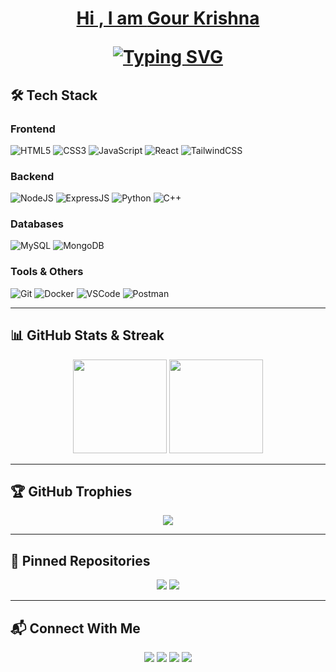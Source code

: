 <!-- Animated Header -->
<h1 align="center">
  <a href="https://gkdey.vercel.app" target="_blank">
  <p>Hi , I am <b>Gour Krishna</b></p>
    <img src="https://readme-typing-svg.demolab.com?font=Fira+Code&size=28&pause=1000&color=F75C7E&center=true&vCenter=true&width=900&lines=An+UI+Designer+%26+Developer;A+Full+Stack+Developer;An+Aspiring+ML+Enthusiast" alt="Typing SVG" />
  </a>
</h1>

## 🛠 Tech Stack

### **Frontend**

![HTML5](https://img.shields.io/badge/HTML5-E34F26?logo=html5&logoColor=fff)
![CSS3](https://img.shields.io/badge/CSS3-1572B6?logo=css3&logoColor=fff)
![JavaScript](https://img.shields.io/badge/JavaScript-F7DF1E?logo=javascript&logoColor=000)
![React](https://img.shields.io/badge/React-61DAFB?logo=react&logoColor=000)
![TailwindCSS](https://img.shields.io/badge/Tailwind_CSS-06B6D4?logo=tailwind-css&logoColor=fff)

### **Backend**

![NodeJS](https://img.shields.io/badge/Node.js-339933?logo=node.js&logoColor=fff)
![ExpressJS](https://img.shields.io/badge/Express.js-000000?logo=express&logoColor=fff)
![Python](https://img.shields.io/badge/Python-3776AB?logo=python&logoColor=fff)
![C++](https://img.shields.io/badge/C++-00599C?logo=c%2B%2B&logoColor=fff)

### **Databases**

![MySQL](https://img.shields.io/badge/MySQL-4479A1?logo=mysql&logoColor=fff)
![MongoDB](https://img.shields.io/badge/MongoDB-47A248?logo=mongodb&logoColor=fff)

### **Tools & Others**

![Git](https://img.shields.io/badge/Git-F05032?logo=git&logoColor=fff)
![Docker](https://img.shields.io/badge/Docker-2496ED?logo=docker&logoColor=fff)
![VSCode](https://img.shields.io/badge/VSCode-007ACC?logo=visual-studio-code&logoColor=fff)
![Postman](https://img.shields.io/badge/Postman-FF6C37?logo=postman&logoColor=fff)

---

## 📊 GitHub Stats & Streak

<p align="center">
  <img src="https://github-readme-stats.vercel.app/api?username=gkdey17cse&show_icons=true&theme=radical" height="150" />
  <img src="https://github-readme-streak-stats.herokuapp.com/?user=gkdey17cse&theme=radical" height="150" />
</p>

---

## 🏆 GitHub Trophies

<p align="center">
  <img src="https://github-profile-trophy.vercel.app/?username=gkdey17cse&theme=onedark&no-frame=true&margin-w=15" />
</p>

---

## 📌 Pinned Repositories

<p align="center">
  <!-- Replace with your actual repo names -->
  <a href="https://github.com/gkdey17cse/urban-spice"><img src="https://github-readme-stats.vercel.app/api/pin/?username=gkdey17cse&repo=urban-spice&theme=radical" /></a>
  <a href="https://github.com/gkdey17cse/ratatouillegen"><img src="https://github-readme-stats.vercel.app/api/pin/?username=gkdey17cse&repo=ratatouillegen&theme=radical" /></a>
</p>

---

## 📬 Connect With Me

<p align="center">
  <a href="mailto:gour24035@iiitd.ac.in"><img src="https://img.shields.io/badge/Email-D14836?logo=gmail&logoColor=fff" /></a>
  <a href="https://linkedin.com/in/gour-krishna-dey-85b128214"><img src="https://img.shields.io/badge/LinkedIn-0A66C2?logo=linkedin&logoColor=fff" /></a>
  <a href="https://gkdey.vercel.app"><img src="https://img.shields.io/badge/Portfolio-000?logo=vercel&logoColor=fff" /></a>
  <a href="https://www.instagram.com/gour_krishna_de/"><img src="https://img.shields.io/badge/Instagram-E4405F?logo=instagram&logoColor=fff" /></a>
</p>
